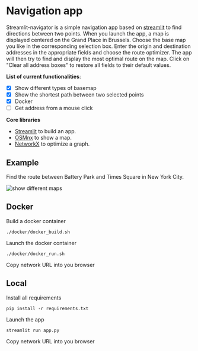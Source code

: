 # Navigation app

Streamlit-navigator is a simple navigation app based on [streamlit](https://streamlit.io/) to find directions between two points. When you launch the app, a map is displayed centered on the Grand Place in Brussels. Choose the base map you like in the corresponding selection box. Enter the origin and destination addresses in the appropriate fields and choose the route optimizer. The app will then try to find and display the most optimal route on the map. Click on "Clear all address boxes" to restore all fields to their default values.

**List of current functionalities**:

- [x] Show different types of basemap
- [x] Show the shortest path between two selected points
- [x] Docker
- [ ] Get address from a mouse click

**Core libraries**

- [Streamlit](https://streamlit.io/) to build an app. 
- [OSMnx](https://osmnx.readthedocs.io/en/stable/#) to show a map. 
- [NetworkX](https://networkx.org/) to optimize a graph. 

## Example

Find the route between Battery Park and Times Square in New York City.

![show different maps](demo/demo_navigator.gif)

## Docker

Build a docker container
```
./docker/docker_build.sh
```

Launch the docker container
```
./docker/docker_run.sh
```

Copy network URL into you browser

## Local 
Install all requirements
```
pip install -r requirements.txt
```
Launch the app
```
streamlit run app.py
```

Copy network URL into you browser
